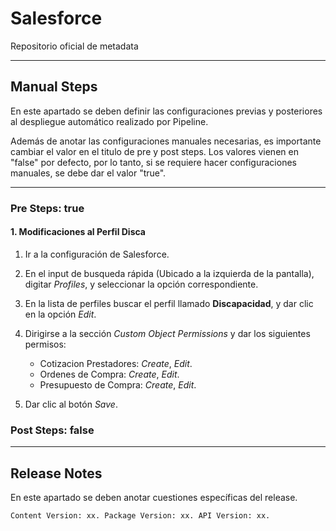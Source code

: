# Salesforce

Repositorio oficial de metadata

--------

## Manual Steps

En este apartado se deben definir las configuraciones previas y posteriores al despliegue automático realizado por Pipeline.

Además de anotar las configuraciones manuales necesarias, es importante cambiar el valor en el titulo de pre y post steps. Los valores vienen en "false" por defecto, por lo tanto, si se requiere hacer configuraciones manuales, se debe dar el valor "true".

--------

### Pre Steps: true

#### 1. Modificaciones al Perfil Disca

1. Ir a la configuración de Salesforce.
2. En el input de busqueda rápida (Ubicado a la izquierda de la pantalla), digitar *Profiles*, y seleccionar la opción correspondiente.
3. En la lista de perfiles buscar el perfil llamado **Discapacidad**, y dar clic en la opción *Edit*.
4. Dirigirse a la sección *Custom Object Permissions* y dar los siguientes permisos:

	* Cotizacion Prestadores: *Create*, *Edit*.
	* Ordenes de Compra: *Create*, *Edit*.
	* Presupuesto de Compra: *Create*, *Edit*.
5. Dar clic al botón *Save*.

### Post Steps: false

--------

## Release Notes

En este apartado se deben anotar cuestiones específicas del release.

`Content Version: xx.
Package Version: xx.
API Version: xx.`